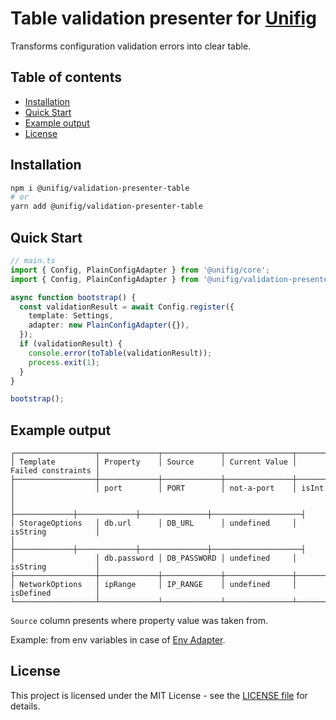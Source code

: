 # Table validation presenter for [Unifig](https://github.com/Matii96/unifig)

Transforms configuration validation errors into clear table.

## Table of contents

- [Installation](#installation)
- [Quick Start](#quick_start)
- [Example output](#example_output)
- [License](#license)

## Installation

<a name="installation"></a>

```bash
npm i @unifig/validation-presenter-table
# or
yarn add @unifig/validation-presenter-table
```

## Quick Start

<a name="quick_start"></a>

```ts
// main.ts
import { Config, PlainConfigAdapter } from '@unifig/core';
import { Config, PlainConfigAdapter } from '@unifig/validation-presenter-table@unifig/validation-presenter-table';

async function bootstrap() {
  const validationResult = await Config.register({
    template: Settings,
    adapter: new PlainConfigAdapter({}),
  });
  if (validationResult) {
    console.error(toTable(validationResult));
    process.exit(1);
  }
}

bootstrap();
```

## Example output

<a name="example_output"></a>

```
┌──────────────────┬─────────────┬─────────────┬───────────────┬────────────────────┐
│ Template         │ Property    │ Source      │ Current Value │ Failed constraints │
├──────────────────┼─────────────┼─────────────┼───────────────┼────────────────────┤
│                  │ port        │ PORT        │ not-a-port    │ isInt              │
│                  ├─────────────┼─────────────┼───────────────┼────────────────────┤
│ StorageOptions   │ db.url      │ DB_URL      │ undefined     │ isString           │
│                  ├─────────────┼─────────────┼───────────────┼────────────────────┤
│                  │ db.password │ DB_PASSWORD │ undefined     │ isString           │
├──────────────────┼─────────────┼─────────────┼───────────────┼────────────────────┤
│ NetworkOptions   │ ipRange     │ IP_RANGE    │ undefined     │ isDefined          │
└──────────────────┴─────────────┴─────────────┴───────────────┴────────────────────┘
```

`Source` column presents where property value was taken from.

Example: from env variables in case of [Env Adapter](https://github.com/Matii96/unifig/tree/main/packages/adapter-env).

## License

<a name="license"></a>

This project is licensed under the MIT License - see the [LICENSE file](https://github.com/Matii96/unifig/tree/main/LICENSE) for details.
